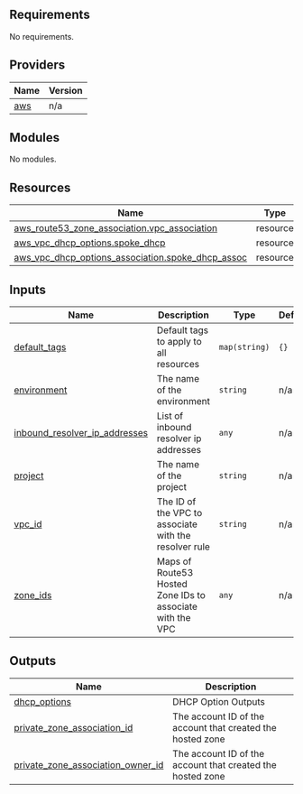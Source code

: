 <!-- BEGIN_TF_DOCS -->
## Requirements

No requirements.

## Providers

| Name | Version |
|------|---------|
| <a name="provider_aws"></a> [aws](#provider\_aws) | n/a |

## Modules

No modules.

## Resources

| Name | Type |
|------|------|
| [aws_route53_zone_association.vpc_association](https://registry.terraform.io/providers/hashicorp/aws/latest/docs/resources/route53_zone_association) | resource |
| [aws_vpc_dhcp_options.spoke_dhcp](https://registry.terraform.io/providers/hashicorp/aws/latest/docs/resources/vpc_dhcp_options) | resource |
| [aws_vpc_dhcp_options_association.spoke_dhcp_assoc](https://registry.terraform.io/providers/hashicorp/aws/latest/docs/resources/vpc_dhcp_options_association) | resource |

## Inputs

| Name | Description | Type | Default | Required |
|------|-------------|------|---------|:--------:|
| <a name="input_default_tags"></a> [default\_tags](#input\_default\_tags) | Default tags to apply to all resources | `map(string)` | `{}` | no |
| <a name="input_environment"></a> [environment](#input\_environment) | The name of the environment | `string` | n/a | yes |
| <a name="input_inbound_resolver_ip_addresses"></a> [inbound\_resolver\_ip\_addresses](#input\_inbound\_resolver\_ip\_addresses) | List of inbound resolver ip addresses | `any` | n/a | yes |
| <a name="input_project"></a> [project](#input\_project) | The name of the project | `string` | n/a | yes |
| <a name="input_vpc_id"></a> [vpc\_id](#input\_vpc\_id) | The ID of the VPC to associate with the resolver rule | `string` | n/a | yes |
| <a name="input_zone_ids"></a> [zone\_ids](#input\_zone\_ids) | Maps of Route53 Hosted Zone IDs to associate with the VPC | `any` | n/a | yes |

## Outputs

| Name | Description |
|------|-------------|
| <a name="output_dhcp_options"></a> [dhcp\_options](#output\_dhcp\_options) | DHCP Option Outputs |
| <a name="output_private_zone_association_id"></a> [private\_zone\_association\_id](#output\_private\_zone\_association\_id) | The account ID of the account that created the hosted zone |
| <a name="output_private_zone_association_owner_id"></a> [private\_zone\_association\_owner\_id](#output\_private\_zone\_association\_owner\_id) | The account ID of the account that created the hosted zone |
<!-- END_TF_DOCS -->
